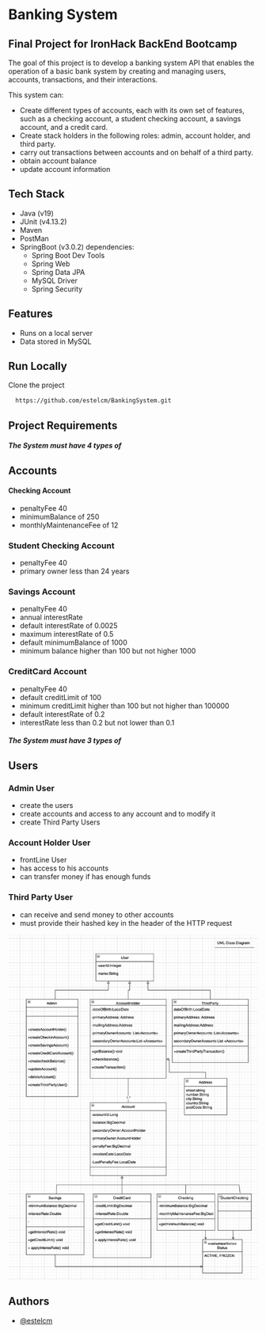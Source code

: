 
# Banking System
## Final Project for IronHack BackEnd Bootcamp

The goal of this project is to develop a banking system API that enables the operation of a basic bank system by creating and managing users, accounts, transactions, and their interactions.

This system can:
- Create different types of accounts, each with its own set of features, such as a checking account, a student checking account, a savings account, and a credit card.
- Create stack holders in the following roles: admin, account holder, and third party.
- carry out transactions between accounts and on behalf of a third party.
- obtain account balance
- update account information

## Tech Stack
- Java (v19)
- JUnit (v4.13.2)
- Maven
- PostMan
- SpringBoot (v3.0.2) dependencies:
    - Spring Boot Dev Tools
    - Spring Web
    - Spring Data JPA
    - MySQL Driver
    - Spring Security
## Features
- Runs on a local server
- Data stored in MySQL


## Run Locally

Clone the project


```bash
  https://github.com/estelcm/BankingSystem.git
```
## Project Requirements

##### The System must have 4 types of
## Accounts
#### Checking Account
- penaltyFee 40
- minimumBalance of 250
- monthlyMaintenanceFee of 12

### Student Checking Account
- penaltyFee 40
- primary owner less than 24 years

### Savings Account
- penaltyFee 40
- annual  interestRate
- default interestRate of 0.0025
- maximum interestRate of 0.5
- default minimumBalance of 1000
- minimum balance higher than 100 but not higher 1000

### CreditCard Account
- penaltyFee 40
- default creditLimit of 100
- minimum creditLimit higher than 100 but not higher than 100000
-  default interestRate of 0.2
- interestRate less than 0.2 but not lower than 0.1


##### The System must have 3 types of
## Users
### Admin User
- create the users
- create accounts and access to any account and to modify it
- create Third Party Users

### Account Holder User
- frontLine User
- has access to his accounts
- can transfer money if has enough funds

### Third Party User
- can receive and send money to other accounts
- must provide their hashed key in the header of the HTTP request

![UMLClassDiagram_BankingSystem.png](UMLClassDiagram_BankingSystem.png)


## Authors

- [@estelcm](https://github.com/estelcm)



